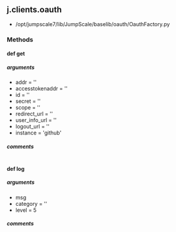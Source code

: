 ## j.clients.oauth

- /opt/jumpscale7/lib/JumpScale/baselib/oauth/OauthFactory.py

### Methods

#### def get 
##### arguments

- addr = ''
- accesstokenaddr = ''
- id = ''
- secret = ''
- scope = ''
- redirect_url = ''
- user_info_url = ''
- logout_url = ''
- instance = 'github'

##### comments

```

```

#### def log 
##### arguments

- msg
- category = ''
- level = 5

##### comments

```

```

